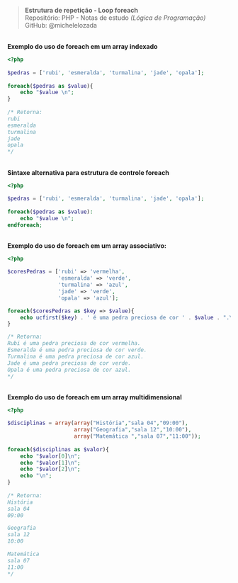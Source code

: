 > **Estrutura de repetição - Loop foreach**     
> Repositório: PHP - Notas de estudo *(Lógica de Programação)*      
> GitHub: @michelelozada
&nbsp;
     
&nbsp;       
**Exemplo do uso de foreach em um array indexado**
```php
<?php   
	
$pedras = ['rubi', 'esmeralda', 'turmalina', 'jade', 'opala'];
					
foreach($pedras as $value){
	echo "$value \n";
}
		
/* Retorna:
rubi 
esmeralda 
turmalina 
jade 
opala 
*/
```
&nbsp;
&nbsp;  
**Sintaxe alternativa para estrutura de controle foreach**
```php
<?php

$pedras = ['rubi', 'esmeralda', 'turmalina', 'jade', 'opala'];
					
foreach($pedras as $value):
	echo "$value \n";
endforeach;
```
&nbsp;
&nbsp;  
**Exemplo do uso de foreach em um array associativo:**
```php
<?php   

$coresPedras = ['rubi' => 'vermelha',
                'esmeralda' => 'verde',
                'turmalina' => 'azul',
                'jade' => 'verde',
                'opala' => 'azul'];

foreach($coresPedras as $key => $value){
	echo ucfirst($key) . ' é uma pedra preciosa de cor ' . $value . ".\n";		
}

/* Retorna:
Rubi é uma pedra preciosa de cor vermelha.
Esmeralda é uma pedra preciosa de cor verde.
Turmalina é uma pedra preciosa de cor azul.
Jade é uma pedra preciosa de cor verde.
Opala é uma pedra preciosa de cor azul.
*/
```
&nbsp;
&nbsp;  
**Exemplo do uso de foreach em um array multidimensional**
```php
<?php   

$disciplinas = array(array("História","sala 04","09:00"),
                     array("Geografia","sala 12","10:00"),
                     array("Matemática ","sala 07","11:00"));
 
foreach($disciplinas as $valor){
    echo "$valor[0]\n";
    echo "$valor[1]\n";
    echo "$valor[2]\n";
    echo "\n";
}     
 
/* Retorna:
História
sala 04
09:00

Geografia
sala 12
10:00

Matemática 
sala 07
11:00
*/
```